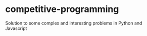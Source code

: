 # competitive-programming
Solution to some complex and interesting problems in Python and Javascript
